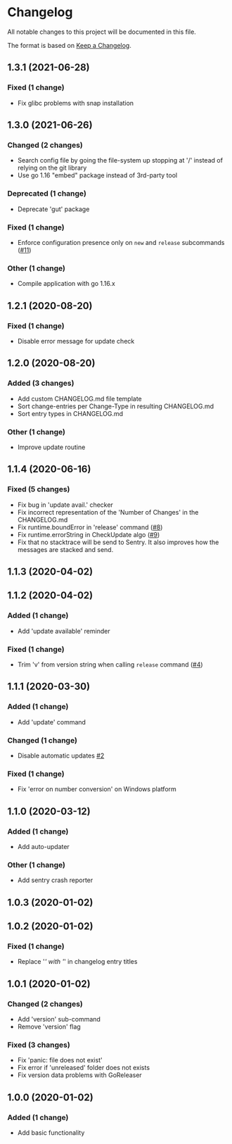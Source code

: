 # Changelog

All notable changes to this project will be documented in this file.

The format is based on [Keep a Changelog](http://keepachangelog.com/en/1.0.0/).


## 1.3.1 (2021-06-28)

### Fixed (1 change)
- Fix glibc problems with snap installation


## 1.3.0 (2021-06-26)

### Changed (2 changes)
- Search config file by going the file-system up stopping at '/' instead of relying on the git library
- Use go 1.16 "embed" package instead of 3rd-party tool

### Deprecated (1 change)
- Deprecate 'gut' package

### Fixed (1 change)
- Enforce configuration presence only on `new` and `release` subcommands ([#11](https://gitlab.com/l0nax/changelog-go/-/issues/11))

### Other (1 change)
- Compile application with go 1.16.x


## 1.2.1 (2020-08-20)

### Fixed (1 change)
- Disable error message for update check


## 1.2.0 (2020-08-20)

### Added (3 changes)
- Add custom CHANGELOG.md file template
- Sort change-entries per Change-Type in resulting CHANGELOG.md
- Sort entry types in CHANGELOG.md

### Other (1 change)
- Improve update routine


## 1.1.4 (2020-06-16)

### Fixed (5 changes)
- Fix bug in 'update avail.' checker
- Fix incorrect representation of the 'Number of Changes' in the CHANGELOG.md
- Fix runtime.boundError in 'release' command ([#8](https://gitlab.com/l0nax/changelog-go/-/issues/8))
- Fix runtime.errorString in CheckUpdate algo ([#9](https://gitlab.com/l0nax/changelog-go/-/issues/9))
- Fix that no stacktrace will be send to Sentry. It also improves how the messages are stacked and send.


## 1.1.3 (2020-04-02)


## 1.1.2 (2020-04-02)

### Added (1 change)
- Add 'update available' reminder

### Fixed (1 change)
- Trim 'v' from version string when calling `release` command ([#4](https://gitlab.com/l0nax/changelog-go/-/issues/4))


## 1.1.1 (2020-03-30)

### Added (1 change)
- Add 'update' command

### Changed (1 change)
- Disable automatic updates [#2](https://gitlab.com/l0nax/changelog-go/-/issues/2)

### Fixed (1 change)
- Fix 'error on number conversion' on Windows platform


## 1.1.0 (2020-03-12)

### Added (1 change)
- Add auto-updater

### Other (1 change)
- Add sentry crash reporter


## 1.0.3 (2020-01-02)


## 1.0.2 (2020-01-02)

### Fixed (1 change)
- Replace '_' with '_' in changelog entry titles


## 1.0.1 (2020-01-02)

### Changed (2 changes)
- Add 'version' sub-command
- Remove 'version' flag

### Fixed (3 changes)
- Fix 'panic: file does not exist'
- Fix error if 'unreleased' folder does not exists
- Fix version data problems with GoReleaser


## 1.0.0 (2020-01-02)

### Added (1 change)
- Add basic functionality

